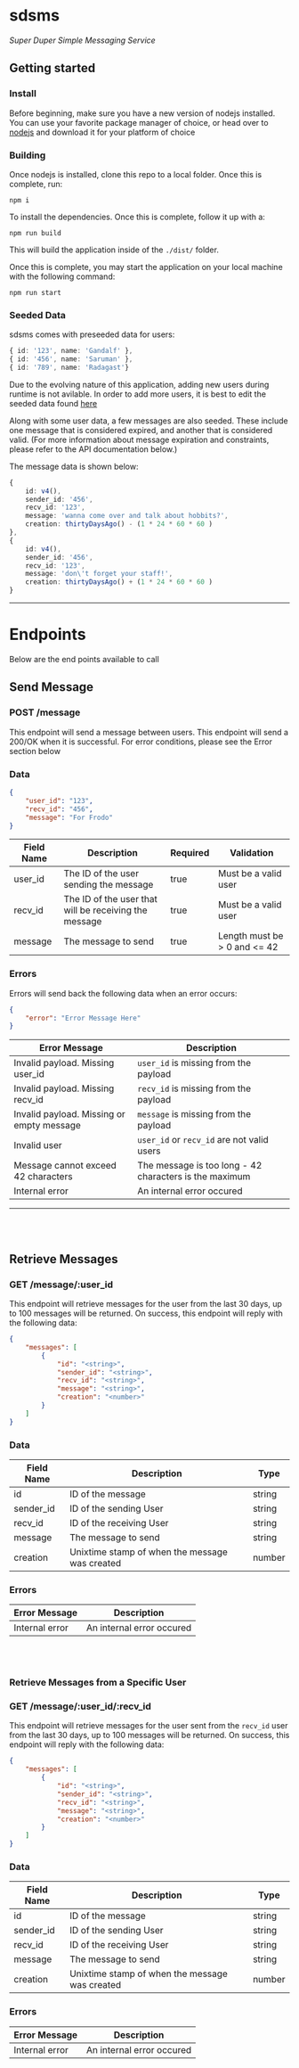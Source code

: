 # sdsms
_Super Duper Simple Messaging Service_

## Getting started

### Install 

Before beginning, make sure you have a new version of nodejs installed.
You can use your favorite package manager of choice, or 
head over to [nodejs](https://nodejs.org/en/) and download it for your 
platform of choice

### Building 
Once nodejs is installed, clone this repo to a local folder. Once this is
complete, run:

`npm i`

To install the dependencies. Once this is complete, follow it up with a:

`npm run build`

This will build the application inside of the `./dist/` folder. 

Once this is complete, you may start the application on your local machine
with the following command: 

`npm run start`

### Seeded Data

sdsms comes with preseeded data for users: 

```typescript
{ id: '123', name: 'Gandalf' },
{ id: '456', name: 'Saruman' },
{ id: '789', name: 'Radagast'}
```

Due to the evolving nature of this application, adding new users during
runtime is not avilable. In order to add more users, it is best to edit 
the seeded data found [here](https://github.com/ScottVaverchak/sdsms/blob/master/src/datalayer/database.ts#L24)

Along with some user data, a few messages are also seeded. These include
one message that is considered expired, and another that is considered
valid. (For more information about message expiration and constraints, 
please refer to the API documentation below.)

The message data is shown below: 

```typescript
{ 
    id: v4(), 
    sender_id: '456', 
    recv_id: '123', 
    message: 'wanna come over and talk about hobbits?', 
    creation: thirtyDaysAgo() - (1 * 24 * 60 * 60 )
},
{ 
    id: v4(), 
    sender_id: '456', 
    recv_id: '123', 
    message: 'don\'t forget your staff!', 
    creation: thirtyDaysAgo() + (1 * 24 * 60 * 60 )
}
```
---

# Endpoints 
Below are the end points available to call

## Send Message
### **POST** /message

This endpoint will send a message between users. This endpoint will send a 200/OK 
when it is successful. For error conditions, please see the Error section below

### Data
```json
{
    "user_id": "123", 
    "recv_id": "456", 
    "message": "For Frodo"
}
```
| Field Name | Description | Required | Validation |
|------------|-------------|----------|------------|
| user_id    | The ID of the user sending the message | true | Must be a valid user|
| recv_id    | The ID of the user that will be receiving the message | true | Must be a valid user |
| message | The message to send | true | Length must be > 0 and <= 42 |

### Errors

Errors will send back the following data when an error occurs: 

```json 
{
    "error": "Error Message Here"
}
```

| Error Message | Description | 
|---------------|-------------|
| Invalid payload. Missing user_id | `user_id` is missing from the payload | 
| Invalid payload. Missing recv_id | `recv_id` is missing from the payload |
| Invalid payload. Missing or empty message | `message` is missing from the payload |
| Invalid user | `user_id` or `recv_id` are not valid users |
| Message cannot exceed 42 characters | The message is too long - 42 characters is the maximum | 
| Internal error | An internal error occured | 

--- 

<br />
<br />

## Retrieve Messages
### **GET** /message/:user_id

This endpoint will retrieve messages for the user from the last 30 days, up to 100 messages will
be returned. On success, this endpoint will reply with the following data: 

```json 
{ 
    "messages": [ 
        { 
            "id": "<string>", 
            "sender_id": "<string>", 
            "recv_id": "<string>", 
            "message": "<string>", 
            "creation": "<number>" 
        }
    ]
}
```

### Data 

| Field Name | Description | Type |
|------------|-------------|------|
| id | ID of the message | string |
| sender_id | ID of the sending User | string | 
| recv_id | ID of the receiving User | string | 
| message | The message to send | string | 
| creation | Unixtime stamp of when the message was created | number |

### Errors 

| Error Message | Description | 
|---------------|-------------|
| Internal error | An internal error occured | 

<br />
<br />

### Retrieve Messages from a Specific User
### **GET** /message/:user_id/:recv_id

This endpoint will retrieve messages for the user sent from the `recv_id` user from the last 30
 days, up to 100 messages will be returned. On success, this endpoint will reply with the 
 following data: 

```json 
{ 
    "messages": [ 
        { 
            "id": "<string>", 
            "sender_id": "<string>", 
            "recv_id": "<string>", 
            "message": "<string>", 
            "creation": "<number>" 
        }
    ]
}
```

### Data 

| Field Name | Description | Type |
|------------|-------------|------|
| id | ID of the message | string |
| sender_id | ID of the sending User | string | 
| recv_id | ID of the receiving User | string | 
| message | The message to send | string | 
| creation | Unixtime stamp of when the message was created | number |

### Errors 

| Error Message | Description | 
|---------------|-------------|
| Internal error | An internal error occured | 
